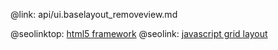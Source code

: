 @link: api/ui.baselayout_removeview.md

@seolinktop: [html5 framework](https://webix.com)
@seolink: [javascript grid layout](https://webix.com/widget/layout/)